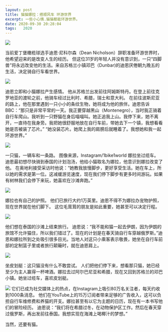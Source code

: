 ```yaml
---
layout: post
title: 猫猫娜拉：搭顺风车 环游世界
excerpt: 一些小心情.猫猫都能环游世界。
date: 2020-09-30 20:28:04
tags:   2020
---
```


![](https://pic.downk.cc/item/5f747b89160a154a67d29ba0.jpg)

当前爱丁堡橄榄球选手迪恩·尼科尔森（Dean Nicholson）辞职准备环游世界时，他希望迎来的是改变人生的经历。
但这位31岁的年轻人并没有意识到，一只“四脚兽”将永远改变他的生活。来自苏格兰小镇邓巴（Dunbar)的迪恩厌倦朝九晚五的生活，决定骑自行车看世界。

![](https://pic.downk.cc/item/5f747b89160a154a67d29ba4.jpg)

迪恩立即和小猫娜拉产生感情。
他从苏格兰出发前往阿姆斯特丹。在登上前往克罗地亚的渡轮之前，他骑车经过比利时、希腊，瑞士和意大利。
在前往波斯尼亚的路上，他在那里遇到一只小小的条纹生物，她将成为他的旅伴。迪恩告诉BBC：“那只是非常平常的一天。我正要穿越黑山（Montenegro），当时我正骑着自行车爬山。我听到一只野猫在身后喵喵叫。她正追我上山。我停下来，她不离开，一直待在我身旁。我把她很舒服地放在自行车前，带她去下一个镇，我想看看她是否被装了芯片。”
“她没装芯片。她爬上我的肩膀后就睡着了。我想她和我一起环游世界。”

![](https://pic.downk.cc/item/5f747b89160a154a67d29bb3.jpg)


一只猫，一辆车和一条路。
图像来源，Instagram/1bike1world
娜拉坐过缆车。
迪恩最初想尽快骑到泰国的计划泡汤，他给小猫取名为娜拉，他意识到娜拉改变了他。
在奥地利接受采访时他说：“她教我放慢脚步，更好享受生活。她在车上，所以她的需求是第一位。这减缓游览速度，现在我们停下脚步有更多时间游玩。如果有树林我们会停下来玩，她喜欢在沙滩奔跑。”



![](https://pic.downk.cc/item/5f747cc9160a154a67d2efc4.jpg)

娜拉也有自己的护照。
他们已旅行大约1万英里。迪恩不得不为娜拉办宠物护照，现在世界就在他们脚下。
这位毛茸茸的朋友是如此重要，她甚至可以决定行程。



![](https://pic.downk.cc/item/5f747cc9160a154a67d2efc1.jpg)

他们想在泰国的沙滩上结束旅行。
迪恩说：“我不能和猫一起去伊朗，因为伊朗的旅馆不允许猫住，所以我们错过了。现在的计划是在春天骑自行车穿越俄罗斯。”迪恩和娜拉所到之处吸引很多目光。当地人对这只小乘客表示敬畏，她坐在自行车前部的定制篮子里或者旅行颠簸时，就在迪恩肩上。

![](https://pic.downk.cc/item/5f747b89160a154a67d29b9a.jpg)

坐皮划艇：这只猫没有什么不敢尝试。
人们把他们停下来，想看那只猫，她已经至少为主人赢得一杯啤酒。娜拉去过阿尔巴尼亚和希腊，现在又回到苏格兰的邓巴小镇。她坐过缆车，喜欢皮划艇。



![](https://pic.downk.cc/item/5f747b89160a154a67d29bac.jpg)
它们已成为社交媒体上的热点，在Instagram上吸引80万名关注者，每天约收到1000条消息。
他们在YouTube上的15万订阅者带来足够的广告收入，这可以负担自行车维修费和养猫的开支。娜拉甚至有以它为主题的日历，现在有一本书写他们的冒险经历。
迪恩说：“我们将在希腊过冬，在动物保护区工作。然后在春天穿过俄罗斯，再出发前往泰国。我想实现在海滩上喝椰汁的梦想。”

当然，还要有猫。


